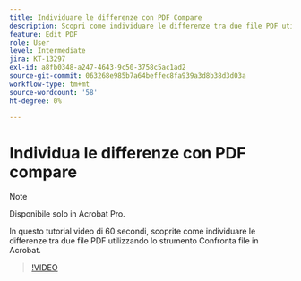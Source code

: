```yaml
---
title: Individuare le differenze con PDF Compare
description: Scopri come individuare le differenze tra due file PDF utilizzando lo strumento Confronta file in Acrobat
feature: Edit PDF
role: User
level: Intermediate
jira: KT-13297
exl-id: a8fb0348-a247-4643-9c50-3758c5ac1ad2
source-git-commit: 063268e985b7a64beffec8fa939a3d8b38d3d03a
workflow-type: tm+mt
source-wordcount: '58'
ht-degree: 0%

---
```


# Individua le differenze con PDF compare

>[!NOTE]
>
>Disponibile solo in Acrobat Pro.

In questo tutorial video di 60 secondi, scoprite come individuare le differenze tra due file PDF utilizzando lo strumento Confronta file in Acrobat.

>[!VIDEO](https://video.tv.adobe.com/v/3409905?quality=12&learn=on&hidetitle=true)
